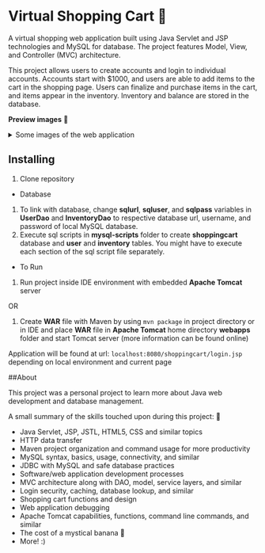 # Virtual Shopping Cart :money_with_wings:

A virtual shopping web application built using Java Servlet and JSP technologies and MySQL for database. The project features Model, View, and Controller (MVC) architecture.

This project allows users to create accounts and login to individual accounts. Accounts start with $1000, and users are able to add items to the cart in the shopping page. Users can finalize and purchase items in the cart, and items appear in the inventory. Inventory and balance are stored in the database.

**Preview images** :small_red_triangle_down:
<details>
<summary>Some images of the web application </summary>

* Login Portal

![Login](https://github.com/NotTheBest/JavaShoppingCart/blob/master/preview-images/login.png?raw=true)

* Sign Up Portal

![Sign Up](https://github.com/NotTheBest/JavaShoppingCart/blob/master/preview-images/signup.png?raw=true)

* Shopping Page 1

![Shopping page](https://github.com/NotTheBest/JavaShoppingCart/blob/master/preview-images/shop1.png?raw=true)

* Cart 1

![Cart](https://github.com/NotTheBest/JavaShoppingCart/blob/master/preview-images/cart1.png?raw=true)

* Cart 2

![Cart](https://github.com/NotTheBest/JavaShoppingCart/blob/master/preview-images/cart2.png?raw=true)

* Inventory 1

![Inventory](https://github.com/NotTheBest/JavaShoppingCart/blob/master/preview-images/inventory1.png?raw=true)

* Inventory 2

![Inventory](https://github.com/NotTheBest/JavaShoppingCart/blob/master/preview-images/inventory2.png?raw=true)
</details>

## Installing

1. Clone repository

* Database
1. To link with database, change **sqlurl**, **sqluser**, and **sqlpass** variables in **UserDao** and **InventoryDao** to respective database url, username, and password of local MySQL database.
2. Execute sql scripts in **mysql-scripts** folder to create **shoppingcart** database and **user** and **inventory** tables. You might have to execute each section of the sql script file separately.

* To Run
1. Run project inside IDE environment with embedded **Apache Tomcat** server

OR

1. Create **WAR** file with Maven by using `mvn package` in project directory or in IDE and place **WAR** file in **Apache Tomcat** home directory **webapps** folder and start Tomcat server (more information can be found online)

Application will be found at url: `localhost:8080/shoppingcart/login.jsp` depending on local environment and current page

##About

This project was a personal project to learn more about Java web development and database management.

A small summary of the skills touched upon during this project: :small_red_triangle_down:

* Java Servlet, JSP, JSTL, HTML5, CSS and similar topics
* HTTP data transfer
* Maven project organization and command usage for more productivity
* MySQL syntax, basics, usage, connectivity, and similar
* JDBC with MySQL and safe database practices
* Software/web application development processes
* MVC architecture along with DAO, model, service layers, and similar
* Login security, caching, database lookup, and similar
* Shopping cart functions and design
* Web application debugging
* Apache Tomcat capabilities, functions, command line commands, and similar
* The cost of a mystical banana :banana:
* More! :)
